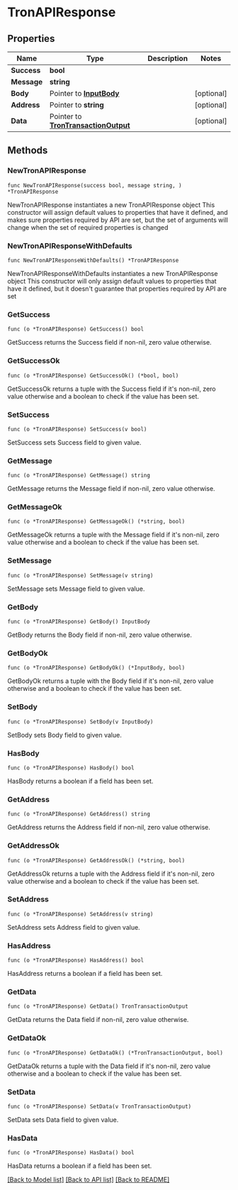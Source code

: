 # TronAPIResponse

## Properties

| Name        | Type                                                             | Description | Notes       |
| ----------- | ---------------------------------------------------------------- | ----------- | ----------- |
| **Success** | **bool**                                                         |             |             |
| **Message** | **string**                                                       |             |             |
| **Body**    | Pointer to [**InputBody**](InputBody.md)                         |             | \[optional] |
| **Address** | Pointer to **string**                                            |             | \[optional] |
| **Data**    | Pointer to [**TronTransactionOutput**](TronTransactionOutput.md) |             | \[optional] |

## Methods

### NewTronAPIResponse

`func NewTronAPIResponse(success bool, message string, ) *TronAPIResponse`

NewTronAPIResponse instantiates a new TronAPIResponse object This constructor will assign default values to properties that have it defined, and makes sure properties required by API are set, but the set of arguments will change when the set of required properties is changed

### NewTronAPIResponseWithDefaults

`func NewTronAPIResponseWithDefaults() *TronAPIResponse`

NewTronAPIResponseWithDefaults instantiates a new TronAPIResponse object This constructor will only assign default values to properties that have it defined, but it doesn't guarantee that properties required by API are set

### GetSuccess

`func (o *TronAPIResponse) GetSuccess() bool`

GetSuccess returns the Success field if non-nil, zero value otherwise.

### GetSuccessOk

`func (o *TronAPIResponse) GetSuccessOk() (*bool, bool)`

GetSuccessOk returns a tuple with the Success field if it's non-nil, zero value otherwise and a boolean to check if the value has been set.

### SetSuccess

`func (o *TronAPIResponse) SetSuccess(v bool)`

SetSuccess sets Success field to given value.

### GetMessage

`func (o *TronAPIResponse) GetMessage() string`

GetMessage returns the Message field if non-nil, zero value otherwise.

### GetMessageOk

`func (o *TronAPIResponse) GetMessageOk() (*string, bool)`

GetMessageOk returns a tuple with the Message field if it's non-nil, zero value otherwise and a boolean to check if the value has been set.

### SetMessage

`func (o *TronAPIResponse) SetMessage(v string)`

SetMessage sets Message field to given value.

### GetBody

`func (o *TronAPIResponse) GetBody() InputBody`

GetBody returns the Body field if non-nil, zero value otherwise.

### GetBodyOk

`func (o *TronAPIResponse) GetBodyOk() (*InputBody, bool)`

GetBodyOk returns a tuple with the Body field if it's non-nil, zero value otherwise and a boolean to check if the value has been set.

### SetBody

`func (o *TronAPIResponse) SetBody(v InputBody)`

SetBody sets Body field to given value.

### HasBody

`func (o *TronAPIResponse) HasBody() bool`

HasBody returns a boolean if a field has been set.

### GetAddress

`func (o *TronAPIResponse) GetAddress() string`

GetAddress returns the Address field if non-nil, zero value otherwise.

### GetAddressOk

`func (o *TronAPIResponse) GetAddressOk() (*string, bool)`

GetAddressOk returns a tuple with the Address field if it's non-nil, zero value otherwise and a boolean to check if the value has been set.

### SetAddress

`func (o *TronAPIResponse) SetAddress(v string)`

SetAddress sets Address field to given value.

### HasAddress

`func (o *TronAPIResponse) HasAddress() bool`

HasAddress returns a boolean if a field has been set.

### GetData

`func (o *TronAPIResponse) GetData() TronTransactionOutput`

GetData returns the Data field if non-nil, zero value otherwise.

### GetDataOk

`func (o *TronAPIResponse) GetDataOk() (*TronTransactionOutput, bool)`

GetDataOk returns a tuple with the Data field if it's non-nil, zero value otherwise and a boolean to check if the value has been set.

### SetData

`func (o *TronAPIResponse) SetData(v TronTransactionOutput)`

SetData sets Data field to given value.

### HasData

`func (o *TronAPIResponse) HasData() bool`

HasData returns a boolean if a field has been set.

[\[Back to Model list\]](./#documentation-for-models) [\[Back to API list\]](./#documentation-for-api-endpoints) [\[Back to README\]](./)
